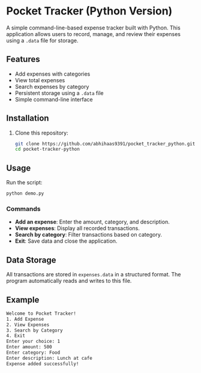 # Pocket Tracker (Python Version)

A simple command-line-based expense tracker built with Python. This application allows users to record, manage, and review their expenses using a `.data` file for storage.

## Features
- Add expenses with categories
- View total expenses
- Search expenses by category
- Persistent storage using a `.data` file
- Simple command-line interface

## Installation

1. Clone this repository:
   ```sh
   git clone https://github.com/abhihaas9391/pocket_tracker_python.git
   cd pocket-tracker-python
   ```


## Usage

Run the script:
```sh
python demo.py
```

### Commands
- **Add an expense**: Enter the amount, category, and description.
- **View expenses**: Display all recorded transactions.
- **Search by category**: Filter transactions based on category.
- **Exit**: Save data and close the application.

## Data Storage
All transactions are stored in `expenses.data` in a structured format. The program automatically reads and writes to this file.

## Example
```sh
Welcome to Pocket Tracker!
1. Add Expense
2. View Expenses
3. Search by Category
4. Exit
Enter your choice: 1
Enter amount: 500
Enter category: Food
Enter description: Lunch at cafe
Expense added successfully!
```




